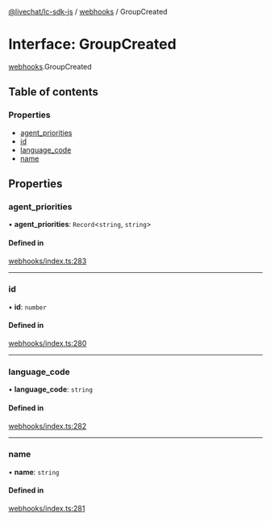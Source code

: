 [@livechat/lc-sdk-js](../README.md) / [webhooks](../modules/webhooks.md) / GroupCreated

# Interface: GroupCreated

[webhooks](../modules/webhooks.md).GroupCreated

## Table of contents

### Properties

- [agent\_priorities](webhooks.GroupCreated.md#agent_priorities)
- [id](webhooks.GroupCreated.md#id)
- [language\_code](webhooks.GroupCreated.md#language_code)
- [name](webhooks.GroupCreated.md#name)

## Properties

### agent\_priorities

• **agent\_priorities**: `Record`<`string`, `string`\>

#### Defined in

[webhooks/index.ts:283](https://github.com/livechat/lc-sdk-js/blob/4da1eb6/src/webhooks/index.ts#L283)

___

### id

• **id**: `number`

#### Defined in

[webhooks/index.ts:280](https://github.com/livechat/lc-sdk-js/blob/4da1eb6/src/webhooks/index.ts#L280)

___

### language\_code

• **language\_code**: `string`

#### Defined in

[webhooks/index.ts:282](https://github.com/livechat/lc-sdk-js/blob/4da1eb6/src/webhooks/index.ts#L282)

___

### name

• **name**: `string`

#### Defined in

[webhooks/index.ts:281](https://github.com/livechat/lc-sdk-js/blob/4da1eb6/src/webhooks/index.ts#L281)
